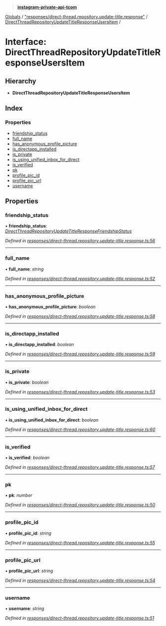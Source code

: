 > **[instagram-private-api-tcom](../README.md)**

[Globals](../README.md) / ["responses/direct-thread.repository.update-title.response"](../modules/_responses_direct_thread_repository_update_title_response_.md) / [DirectThreadRepositoryUpdateTitleResponseUsersItem](_responses_direct_thread_repository_update_title_response_.directthreadrepositoryupdatetitleresponseusersitem.md) /

# Interface: DirectThreadRepositoryUpdateTitleResponseUsersItem

## Hierarchy

* **DirectThreadRepositoryUpdateTitleResponseUsersItem**

## Index

### Properties

* [friendship_status](_responses_direct_thread_repository_update_title_response_.directthreadrepositoryupdatetitleresponseusersitem.md#friendship_status)
* [full_name](_responses_direct_thread_repository_update_title_response_.directthreadrepositoryupdatetitleresponseusersitem.md#full_name)
* [has_anonymous_profile_picture](_responses_direct_thread_repository_update_title_response_.directthreadrepositoryupdatetitleresponseusersitem.md#has_anonymous_profile_picture)
* [is_directapp_installed](_responses_direct_thread_repository_update_title_response_.directthreadrepositoryupdatetitleresponseusersitem.md#is_directapp_installed)
* [is_private](_responses_direct_thread_repository_update_title_response_.directthreadrepositoryupdatetitleresponseusersitem.md#is_private)
* [is_using_unified_inbox_for_direct](_responses_direct_thread_repository_update_title_response_.directthreadrepositoryupdatetitleresponseusersitem.md#is_using_unified_inbox_for_direct)
* [is_verified](_responses_direct_thread_repository_update_title_response_.directthreadrepositoryupdatetitleresponseusersitem.md#is_verified)
* [pk](_responses_direct_thread_repository_update_title_response_.directthreadrepositoryupdatetitleresponseusersitem.md#pk)
* [profile_pic_id](_responses_direct_thread_repository_update_title_response_.directthreadrepositoryupdatetitleresponseusersitem.md#profile_pic_id)
* [profile_pic_url](_responses_direct_thread_repository_update_title_response_.directthreadrepositoryupdatetitleresponseusersitem.md#profile_pic_url)
* [username](_responses_direct_thread_repository_update_title_response_.directthreadrepositoryupdatetitleresponseusersitem.md#username)

## Properties

###  friendship_status

• **friendship_status**: *[DirectThreadRepositoryUpdateTitleResponseFriendshipStatus](_responses_direct_thread_repository_update_title_response_.directthreadrepositoryupdatetitleresponsefriendshipstatus.md)*

*Defined in [responses/direct-thread.repository.update-title.response.ts:56](https://github.com/cuonglnhust/instagram-private-api-tcom/blob/3e16058/src/responses/direct-thread.repository.update-title.response.ts#L56)*

___

###  full_name

• **full_name**: *string*

*Defined in [responses/direct-thread.repository.update-title.response.ts:52](https://github.com/cuonglnhust/instagram-private-api-tcom/blob/3e16058/src/responses/direct-thread.repository.update-title.response.ts#L52)*

___

###  has_anonymous_profile_picture

• **has_anonymous_profile_picture**: *boolean*

*Defined in [responses/direct-thread.repository.update-title.response.ts:58](https://github.com/cuonglnhust/instagram-private-api-tcom/blob/3e16058/src/responses/direct-thread.repository.update-title.response.ts#L58)*

___

###  is_directapp_installed

• **is_directapp_installed**: *boolean*

*Defined in [responses/direct-thread.repository.update-title.response.ts:59](https://github.com/cuonglnhust/instagram-private-api-tcom/blob/3e16058/src/responses/direct-thread.repository.update-title.response.ts#L59)*

___

###  is_private

• **is_private**: *boolean*

*Defined in [responses/direct-thread.repository.update-title.response.ts:53](https://github.com/cuonglnhust/instagram-private-api-tcom/blob/3e16058/src/responses/direct-thread.repository.update-title.response.ts#L53)*

___

###  is_using_unified_inbox_for_direct

• **is_using_unified_inbox_for_direct**: *boolean*

*Defined in [responses/direct-thread.repository.update-title.response.ts:60](https://github.com/cuonglnhust/instagram-private-api-tcom/blob/3e16058/src/responses/direct-thread.repository.update-title.response.ts#L60)*

___

###  is_verified

• **is_verified**: *boolean*

*Defined in [responses/direct-thread.repository.update-title.response.ts:57](https://github.com/cuonglnhust/instagram-private-api-tcom/blob/3e16058/src/responses/direct-thread.repository.update-title.response.ts#L57)*

___

###  pk

• **pk**: *number*

*Defined in [responses/direct-thread.repository.update-title.response.ts:50](https://github.com/cuonglnhust/instagram-private-api-tcom/blob/3e16058/src/responses/direct-thread.repository.update-title.response.ts#L50)*

___

###  profile_pic_id

• **profile_pic_id**: *string*

*Defined in [responses/direct-thread.repository.update-title.response.ts:55](https://github.com/cuonglnhust/instagram-private-api-tcom/blob/3e16058/src/responses/direct-thread.repository.update-title.response.ts#L55)*

___

###  profile_pic_url

• **profile_pic_url**: *string*

*Defined in [responses/direct-thread.repository.update-title.response.ts:54](https://github.com/cuonglnhust/instagram-private-api-tcom/blob/3e16058/src/responses/direct-thread.repository.update-title.response.ts#L54)*

___

###  username

• **username**: *string*

*Defined in [responses/direct-thread.repository.update-title.response.ts:51](https://github.com/cuonglnhust/instagram-private-api-tcom/blob/3e16058/src/responses/direct-thread.repository.update-title.response.ts#L51)*